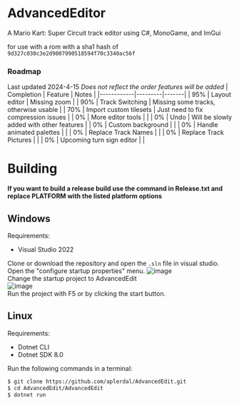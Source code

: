 # AdvancedEditor
A Mario Kart: Super Circuit track editor using C#, MonoGame, and ImGui

for use with a rom with a sha1 hash of `9d327c030c3e2d9007990518594f70c3340ac56f`

### Roadmap
Last updated 2024-4-15
*Does not reflect the order features will be added*
| Completion | Feature | Notes |
|------------|---------|-------|
|  95%       | Layout editor | Missing zoom |
|  90%       | Track Switching | Missing some tracks, otherwise usable |
|  70%       | Import custom tilesets | Just need to fix compression issues |
|   0%       | More editor tools |  |
|   0%       | Undo | Will be slowly added with other features |
|   0%       | Custom background |  |
|   0%       | Handle animated palettes |  |
|   0%       | Replace Track Names |  |
|   0%       | Replace Track Pictures |  |
|   0%       | Upcoming turn sign editor |  |

# Building
**If you want to build a release build use the command in Release.txt and replace PLATFORM with the listed platform options**
## Windows
Requirements:
 - Visual Studio 2022

Clone or download the repository and open the `.sln` file in visual studio. Open the "configure startup properties" menu.
![image](https://github.com/aplerdal/AdvancedEdit/assets/59904070/82d43656-c483-48a2-bfbb-462c566e53aa)\
Change the startup project to AdvancedEdit\
![image](https://github.com/aplerdal/AdvancedEdit/assets/59904070/24a26863-0cc6-4be5-92eb-abbe3707a426)\
Run the project with F5 or by clicking the start button.
## Linux
Requirements:
 - Dotnet CLI
 - Dotnet SDK 8.0

Run the following commands in a terminal:
```bash
$ git clone https://github.com/aplerdal/AdvancedEdit.git
$ cd AdvancedEdit/AdvancedEdit
$ dotnet run
```

